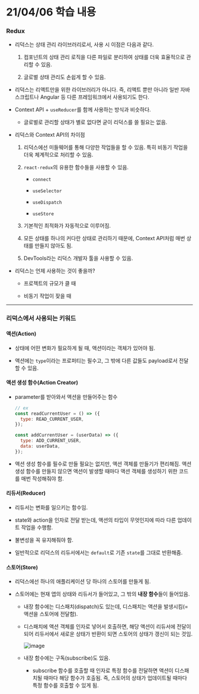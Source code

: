 # 21/04/06 학습 내용

### Redux

- 리덕스는 상태 관리 라이브러리로서, 사용 시 이점은 다음과 같다.

  1. 컴포넌트의 상태 관리 로직을 다른 파일로 분리하여 상태를 더욱 효율적으로 관리할 수 있음.

  2. 글로벌 상태 관리도 손쉽게 할 수 있음.

- 리덕스는 리액트만을 위한 라이브러리가 아니다. 즉, 리액트 뿐만 아니라 일반 자바스크립트나 Angular 등 다른 프레임워크에서 사용되기도 한다.

- Context API + `useReducer`를 함께 사용하는 방식과 비슷하다.

  - 글로벌로 관리할 상태가 별로 없다면 굳이 리덕스를 쓸 필요는 없음.

- 리덕스와 Context API의 차이점

  1. 리덕스에선 미들웨어를 통해 다양한 작업들을 할 수 있음. 특히 비동기 작업을 더욱 체계적으로 처리할 수 있음.

  2. `react-redux`의 유용한 함수들을 사용할 수 있음.

      - `connect`

      - `useSelector`

      - `useDispatch`

      - `useStore`

  3. 기본적인 최적화가 자동적으로 이루어짐.

  4. 모든 상태를 하나의 커다란 상태로 관리하기 때문에, Context API처럼 매번 상태를 만들지 않아도 됨.

  5. DevTools라는 리덕스 개발자 툴을 사용할 수 있음.

- 리덕스는 언제 사용하는 것이 좋을까?

  - 프로젝트의 규모가 클 때

  - 비동기 작업이 잦을 때

___
### 리덕스에서 사용되는 키워드

#### 액션(Action)

- 상태에 어떤 변화가 필요하게 될 때, 액션이라는 객체가 있어야 됨.

- 액션에는 `type`이라는 프로퍼티는 필수고, 그 밖에 다른 값들도 payload로서 전달할 수 있음.

#### 액션 생성 함수(Action Creator)

- parameter를 받아와서 액션을 만들어주는 함수

  ```js
  // ex
  const readCurrentUser = () => ({
    type: READ_CURRENT_USER,
  });

  const addCurrentUser = (userData) => ({
    type: ADD_CURRENT_USER,
    data: userData,
  });
  ```

- 액션 생성 함수를 필수로 만들 필요는 없지만, 액션 객체를 만들기가 편리해짐. 액션 생성 함수를 만들지 않으면 액션이 발생할 때마다 액션 객체를 생성하기 위한 코드를 매번 작성해줘야 함.

#### 리듀서(Reducer)

- 리듀서는 변화를 일으키는 함수임.

- state와 action을 인자로 전달 받는데, 액션의 타입이 무엇인지에 따라 다른 업데이트 작업을 수행함.

- 불변성을 꼭 유지해줘야 함.

- 일반적으로 리덕스의 리듀서에서는 `default`로 기존 `state`를 그대로 반환해줌.

#### 스토어(Store)

- 리덕스에선 하나의 애플리케이션 당 하나의 스토어를 만들게 됨.

- 스토어에는 현재 앱의 상태와 리듀서가 들어있고, 그 밖의 <b>내장 함수</b>들이 들어있음.

  - 내장 함수에는 디스패치(dispatch)도 있는데, 디스패치는 액션을 발생시킴(=액션을 스토어에 전달함).

  - 디스패치에 액션 객체를 인자로 넣어서 호출하면, 해당 액션이 리듀서에 전달이 되어 리듀서에서 새로운 상태가 반환이 되면 스토어의 상태가 갱신이 되는 것임.

    ![image](https://user-images.githubusercontent.com/54733637/113711130-87058b80-971f-11eb-9110-f96d8c7499f6.png)

  - 내장 함수에는 구독(subscribe)도 있음.

    - subscribe 함수를 호출할 때 인자로 특정 함수를 전달하면 액션이 디스패치될 때마다 해당 함수가 호출됨. 즉, 스토어의 상태가 업데이트될 때마다 특정 함수를 호출할 수 있게 됨.

